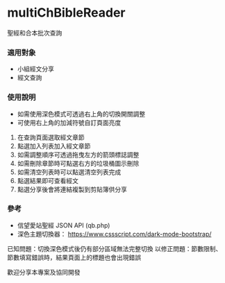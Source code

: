 # multiChBibleReader
聖經和合本批次查詢

### 適用對象
* 小組經文分享
* 經文查詢

### 使用說明
* 如需使用深色模式可透過右上角的切換開關調整
* 可使用右上角的加減符號自訂頁面亮度
1. 在查詢頁面選取經文章節
2. 點選加入列表加入經文章節
3. 如需調整順序可透過拖曳左方的箭頭標誌調整
4. 如需刪除章節時可點選右方的垃圾桶圖示刪除
5. 如需清空列表時可以點選清空列表完成
6. 點選結果即可查看經文
7. 點選分享後會將連結複製到剪貼簿供分享

### 參考
* 信望愛站聖經 JSON API (qb.php)
* 深色主題切換器： https://www.cssscript.com/dark-mode-bootstrap/

已知問題：切換深色模式後仍有部分區域無法完整切換
以修正問題：節數限制、節數填寫錯誤時，結果頁面上的標題也會出現錯誤

歡迎分享本專案及協同開發
